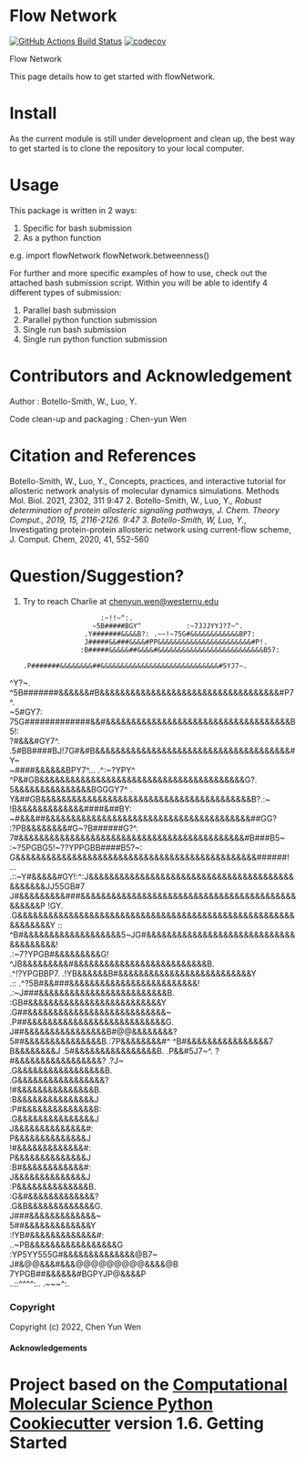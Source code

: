 Flow Network
==============================
[//]: # (Badges)
[![GitHub Actions Build Status](https://github.com/REPLACE_WITH_OWNER_ACCOUNT/flowNetwork/workflows/CI/badge.svg)](https://github.com/REPLACE_WITH_OWNER_ACCOUNT/flowNetwork/actions?query=workflow%3ACI)
[![codecov](https://codecov.io/gh/REPLACE_WITH_OWNER_ACCOUNT/flowNetwork/branch/master/graph/badge.svg)](https://codecov.io/gh/REPLACE_WITH_OWNER_ACCOUNT/flowNetwork/branch/master)


Flow Network

This page details how to get started with flowNetwork.

Install
=======
As the current module is still under development and clean up, the best way to get started is to clone the repository to your local computer. 


Usage 
=====
This package is written in 2 ways:
   1. Specific for bash submission
   2. As a python function

e.g.
import flowNetwork
flowNetwork.betweenness()

For further and more specific examples of how to use, check out the attached bash submission script. Within you will be able to identify 4 different types of submission:
   1. Parallel bash submission
   2. Parallel python function submission
   3. Single run bash submission
   4. Single run python function submission

Contributors and Acknowledgement
================================
Author : Botello-Smith, W., Luo, Y.

Code clean-up and packaging : Chen-yun Wen

Citation and References
=======================
Botello-Smith, W., Luo, Y., Concepts, practices, and interactive tutorial for allosteric network analysis of molecular dynamics simulations. Methods Mol. Biol. 2021, 2302, 311
9:47
2. Botello-Smith, W., Luo, Y.*, Robust determination of protein allosteric signaling pathways, J. Chem. Theory Comput., 2019, 15, 2116-2126.
9:47
3. Botello-Smith, W, Luo, Y.*, Investigating protein-protein allosteric network using current-flow scheme, J. Comput. Chem, 2020, 41, 552-560

Question/Suggestion?
====================
   1. Try to reach Charlie at chenyun.wen@westernu.edu



                             :~!!~^:.                                                               
                           ~5B#####BGY^           :~7JJJYYJ?7~^.                                    
                         .Y#######&&&&B?: .~~!~75G#&&&&&&&&&&&&BP7:                                 
                         J#####&&###&&&&#PP&&&&&&&&&&&&&&&&&&&&&&&#P!.                              
                        :B#####&&&&&##&&&&#&&&&&&&&&&&&&&&&&&&&&&&&&&B57:                           
                        .P#######&&&&&&&&##&&&&&&&&&&&&&&&&&&&&&&&&&&&&&#5YJ7~.                     
   ^Y?~.                 ^5B#######&&&&&&#B&&&&&&&&&&&&&&&&&&&&&&&&&&&&&&&&&&&#P7^.                 
    ~5#GY7:                75G#############&&#&&&&&&&&&&&&&&&&&&&&&&&&&&&&&&&&&&&&B5!:              
     ?#&&&#GY7^.             .5#BB####BJ!7G#&#B&&&&&&&&&&&&&&&&&&&&&&&&&&&&&&&&&&&&&&#Y~            
    ~####&&&&&&BPY7^...       .^:~?YPY^   ^P&#GB&&&&&&&&&&&&&&&&&&&&&&&&&&&&&&&&&&&&&&&&G?.         
    5&&&&&&&&&&&&&&&BGGGY7^         .      Y&##GB&&&&&&&&&&&&&&&&&&&&&&&&&&&&&&&&&&&&&&&&&B?.:~     
    !B&&&&&&&&&&&&&####&##BY:              ~#&&&##&&&&&&&&&&&&&&&&&&&&&&&&&&&&&&&&&&&&&&&&##GG?     
     :?PB&&&&&&&&#G~?B######G?^.           7#&&&&&&&&&&&&&&&&&&&&&&&&&&&&&&&&&&&&&&&&&&&&#B###B5~   
        :~?5PGBG5!~??YPPGBB####B5?~:       G&&&&&&&&&&&&&&&&&&&&&&&&&&&&&&&&&&&&&&&&&&&&&&&######!  
             ...        .::~Y#&&&&&#GY!:^:J&&&&&&&&&&&&&&&&&&&&&&&&&&&&&&&&&&&&&&&&&&&&&&&JJ55GB#7  
                            J#&&&&&&&&&###&&&&&&&&&&&&&&&&&&&&&&&&&&&&&&&&&&&&&&&&&&&&&&&&P   !GY.  
                           .G&&&&&&&&&&&&&&&&&&&&&&&&&&&&&&&&&&&&&&&&&&&&&&&&&&&&&&&&&&&&&&Y  ::    
                           ^B#&&&&&&&&&&&&&&&&&&&5~JG#&&&&&&&&&&&&&&&&&&&&&&&&&&&&&&&&&&&&&&!       
                            .:~7?YPGB#&&&&&&&&&G!    ^JB&&&&&&&&&#&&&&&&&&&&&&&&&&&&&&&&&&&&B.      
                                    .^!?YPGBBP7.       .!YB&&&&&&B#&&&&&&&&&&&&&&&&&&&&&&&&&&Y      
                                          .::             .^?5B#&&###&&&&&&&&&&&&&&&&&&&&&&&&&!     
                                                              .:~J###&&&&&&&&&&&&&&&&&&&&&&&&&B.    
                                                                 :GB#&&&&&&&&&&&&&&&&&&&&&&&&&&Y    
                                                                 .G##&&&&&&&&&&&&&&&&&&&&&&&&&&&~   
                                                                 .P##&&&&&&&&&&&&&&&&&&&&&&&&&&&G.  
                                                                  J##&&&&&&&&&&&&&&&&B#@@&&&&&&&&?  
                                                                  5##&&&&&&&&&&&&&&&B.:7P&&&&&&&&#^ 
                                                                 ^B#&&&&&&&&&&&&&&&&7    B&&&&&&&&J 
                                                                .5#&&&&&&&&&&&&&&&&B.   .P&&#5J7~^. 
                                                                ?#&&&&&&&&&&&&&&&&&?     .?J~       
                                                               .G&&&&&&&&&&&&&&&&&B.                
                                                               .G&&&&&&&&&&&&&&&&&?                 
                                                                !#&&&&&&&&&&&&&&&B.                 
                                                                :B&&&&&&&&&&&&&&&J                  
                                                               :P#&&&&&&&&&&&&&&B:                  
                                                               .G&&&&&&&&&&&&&&&J                   
                                                                J&&&&&&&&&&&&&&#:                   
                                                                P&&&&&&&&&&&&&&J                    
                                                               !#&&&&&&&&&&&&&#:                    
                                                               P&&&&&&&&&&&&&&J                     
                                                              :B#&&&&&&&&&&&&#:                     
                                                              J&&&&&&&&&&&&&&J                      
                                                            :P&&&&&&&&&&&&&&B.                      
                                                           :G&#&&&&&&&&&&&&&?                       
                                                          .G&B&&&&&&&&&&&&&G.                       
                                                          J###&&&&&&&&&&&&&~                        
                                                          5##&&&&&&&&&&&&&Y                         
                                                       :!YB#&&&&&&&&&&&&&#:                         
                                                   ..~PB&&&&&&&&&&&&&&&&&G                          
                                             :YP5YY555G#&&&&&&&&&&&&&&@B7~                          
                                             J#&@@&&&#&&&@@@@@@@@@&&&&@B                            
                                              7YPGB##&&&&&&#BGPYJP@&&&&P                            
                                                  ..::^^^^:..    .~~~^:.                           

### Copyright

Copyright (c) 2022, Chen Yun Wen


#### Acknowledgements
 
Project based on the 
[Computational Molecular Science Python Cookiecutter](https://github.com/molssi/cookiecutter-cms) version 1.6.
Getting Started
===============


